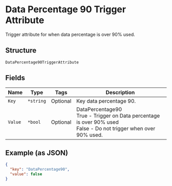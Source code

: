 
# Data Percentage 90 Trigger Attribute

Trigger attribute for when data percentage is over 90% used.

## Structure

`DataPercentage90TriggerAttribute`

## Fields

| Name | Type | Tags | Description |
|  --- | --- | --- | --- |
| `Key` | `*string` | Optional | Key data percentage 90. |
| `Value` | `*bool` | Optional | DataPercentage90<br />True - Trigger on Data percentage is over 90% used<br />False - Do not trigger when over 90% used. |

## Example (as JSON)

```json
{
  "key": "DataPercentage90",
  "value": false
}
```

